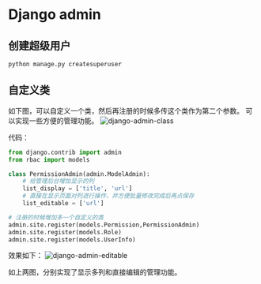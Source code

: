 # Django admin

## 创建超级用户
`python manage.py createsuperuser`

## 自定义类
如下图，可以自定义一个类，然后再注册的时候多传这个类作为第二个参数。
可以实现一些方便的管理功能。
![django-admin-class]($resource/django-admin-class.jpg)

代码：
```python
from django.contrib import admin
from rbac import models

class PermissionAdmin(admin.ModelAdmin):
    # 给管理后台增加显示的列
    list_display = ['title', 'url']
    # 直接在显示页面对列进行操作，并方便批量修改完成后再点保存
    list_editable = ['url']

# 注册的时候增加多一个自定义的类
admin.site.register(models.Permission,PermissionAdmin)
admin.site.register(models.Role)
admin.site.register(models.UserInfo)
```

效果如下：
![django-admin-editable]($resource/django-admin-editable.jpg)

如上两图，分别实现了显示多列和直接编辑的管理功能。